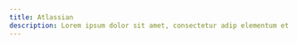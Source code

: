 ```yaml
---
title: Atlassian
description: Lorem ipsum dolor sit amet, consectetur adip elementum et accusamus
---
```

